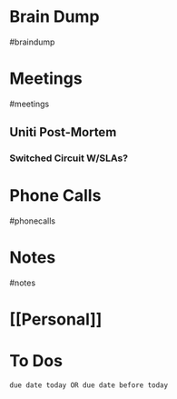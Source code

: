 # Brain Dump
#braindump 

# Meetings
#meetings 
## Uniti Post-Mortem
### Switched Circuit W/SLAs?  


# Phone Calls
#phonecalls 
# Notes
#notes

# [[Personal]]

# To Dos
```tasks
due date today OR due date before today
```
